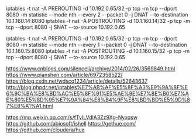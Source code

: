 iptables -t nat -A PREROUTING -d 10.192.0.65/32 -p tcp -m tcp --dport 8080 -m statistic --mode nth --every 2 --packet 0 -j DNAT --to-destination 10.1.160.14:8080
iptables -t nat -A POSTROUTING -d 10.1.160.14/32 -p tcp -m tcp --dport 8080 -j SNAT --to-source 10.192.0.65

iptables -t nat -A PREROUTING -d 10.192.0.65/32 -p tcp -m tcp --dport 8080 -m statistic --mode nth --every 1 --packet 0 -j DNAT --to-destination 10.1.160.15:8080
iptables -t nat -A POSTROUTING -d 10.1.160.15/32 -p tcp -m tcp --dport 8080 -j SNAT --to-source 10.192.0.65

 https://www.cnblogs.com/silenceli/archive/2014/02/26/3569849.html
 https://www.pianshen.com/article/6972358522/
 https://blog.csdn.net/wdscq1234/article/details/52643637
 http://blog.phpdr.net/iptables%E7%AB%AF%E5%8F%A3%E9%9A%8F%E6%9C%BA%E8%BD%AC%E5%8F%91%E5%AE%9E%E7%8E%B0%E7%AE%80%E5%8D%95%E7%9A%84%E8%B4%9F%E8%BD%BD%E5%9D%87%E8%A1%A1.html
 


https://mp.weixin.qq.com/s/fTyILVdlA3Zz9Xg-Nyxqsw
https://github.com/abiosoft/ishell
https://gethue.com/
https://github.com/cloudera/hue
